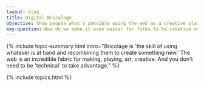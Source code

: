 ```yaml
---
layout: blog
title: Digital Bricolage
objective: Show people what's possible using the web as a creative platform, without deep tech skills
key-question: How do we make it even easier for folks to be creative on the web?
---
```


{% include topic-summary.html intro="Bricolage is 'the skill of using whatever is at hand and recombining them to create something new.' The web is an incredible fabric for making, playing, art, creative. And you don't need to be 'technical' to take advantage." %}


{% include topics.html %}